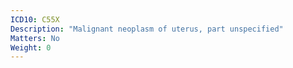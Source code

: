 ```yaml
---
ICD10: C55X
Description: "Malignant neoplasm of uterus, part unspecified"
Matters: No
Weight: 0
---
```

